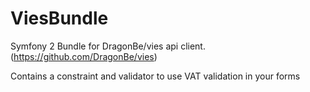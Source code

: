 # ViesBundle

Symfony 2 Bundle for DragonBe/vies api client. (https://github.com/DragonBe/vies)

Contains a constraint and validator to use VAT validation in your forms

